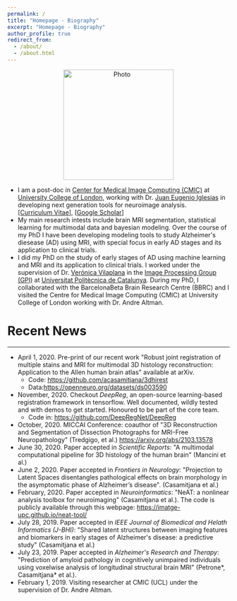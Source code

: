```yaml
---
permalink: /
title: "Homepage - Biography"
excerpt: "Homepage - Biography"
author_profile: true
redirect_from: 
  - /about/
  - /about.html
---
```

<p align="center">
  <img src="https://acasamitjana.github.io/images/avatar.jpg?raw=true" alt="Photo" style="width: 250px;"/> 
</p>

* I am a post-doc in [Center for Medical Image Computing (CMIC)](https://www.ucl.ac.uk/medical-image-computing/) at [University College of London](https://www.ucl.ac.uk/), working with Dr. [Juan Eugenio Iglesias](https://sites.google.com/site/jeiglesias/) in developing next generation tools for neuroimage analysis. <br/>
[[Curriculum Vitae]( https://acasamitjana.github.io/personal-webpage-jekyll/files/cv.pdf)], [[Google Scholar](https://scholar.google.es/citations?user=phHLLH0AAAAJ)]
* My main research intests include brain MRI segmentation, statistical learning for multimodal data and bayesian modeling. Over the course of my PhD I have been developing modeling tools to study Alzheimer's diesease (AD) using MRI, with special focus in early AD stages and its application to clinical trials.
* I did my PhD on the study of early stages of AD using machine learning and MRI and its application to clinical trials. I worked under the supervision of Dr. [Verónica Vilaplana](https://imatge.upc.edu/web/people/veronica-vilaplana) in the [Image Processing Group (GPI)](https://imatge.upc.edu/) at [Universitat Politècnica de Catalunya](https://www.upc.edu/). During my PhD, I collaborated with the BarcelonaBeta Brain Research Centre (BBRC) and I visited the Centre for Medical Image Computing (CMIC) at University College of London working with Dr. Andre Altman.

# Recent News
------
* April 1, 2020. Pre-print of our recent work "Robust joint registration of multiple stains  and MRI for multimodal 3D histology reconstruction: Application to the Allen human brain atlas" available at arXiv. 
  - Code: https://github.com/acasamitjana/3dhirest
  - Data:https://openneuro.org/datasets/ds003590
* November, 2020. Checkout *DeepReg*, an open-source learning-based registration framework in tensorflow. Well documented, wildly tested and with demos to get started. Honoured to be part of the core team. 
  - Code in: https://github.com/DeepRegNet/DeepReg
* October, 2020. MICCAI Conference: coauthor of "3D Reconstruction and Segmentation of Dissection Photographs for MRI-Free Neuropathology" (Tredgigo, et al.) https://arxiv.org/abs/2103.13578
* June 30, 2020. Paper accepted in *Scientific Reports*: "A multimodal computational pipeline for 3D histology of the human brain" (Mancini et al.)
* June 2, 2020. Paper accepted in *Frontiers in Neurology*: "Projection to Latent Spaces disentangles pathological effects on brain morphology in the asymptomatic phase of Alzheimer’s disease". (Casamitjana et al.)
* February, 2020. Paper accepted in *Neuroinformatics*: "NeAT: a nonlinear analysis toolbox for neuroimaging" (Casamitjana et al.). The code is publicly available through this webpage: https://imatge-upc.github.io/neat-tool/
* July 28, 2019. Paper accepted in *IEEE Journal of Biomedical and Helath Informatics (J-BHI)*: "Shared latent structures between imaging features and biomarkers in early stages of Alzheimer's disease: a predictive study" (Casamitjana et al.)
* July 23, 2019. Paper accepted in *Alzheimer's Research and Therapy*: "Prediction of amyloid pathology in cognitively unimpaired individuals using voxelwise analysis of longitudinal structural brain MRI" (Petrone\*, Casamitjana\* et al.).
* February 1, 2019. Visiting researcher at CMIC (UCL) under the supervision of Dr. Andre Altman.


